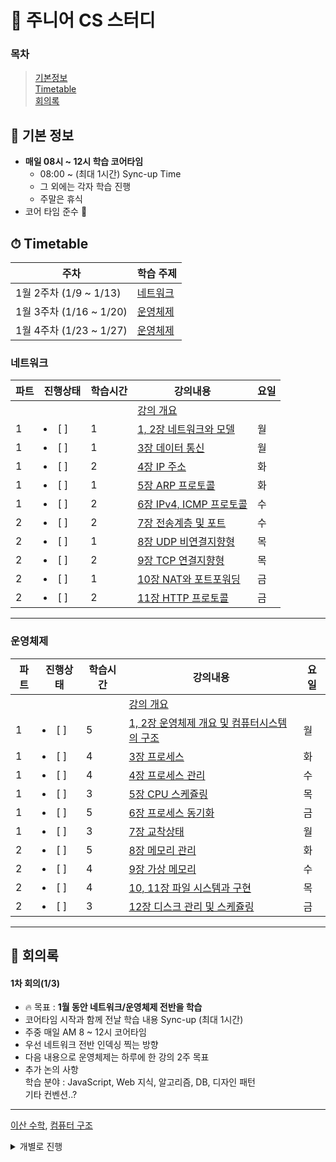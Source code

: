 # 🌱 주니어 CS 스터디

### 목차

> [기본정보](#-기본-정보)  
> [Timetable](#-timetable)  
> [회의록](#-회의록)

## 📌 기본 정보

- **매일 08시 ~ 12시 학습 코어타임**
  - 08:00 ~ (최대 1시간) Sync-up Time
  - 그 외에는 각자 학습 진행
  - 주말은 휴식
- 코어 타임 준수 🤙

## ⏱ Timetable

| 주차                    | 학습 주제             |
| ----------------------- | --------------------- |
| 1월 2주차 (1/9 ~ 1/13)  | [네트워크](#네트워크) |
| 1월 3주차 (1/16 ~ 1/20) | [운영체제](#운영체제) |
| 1월 4주차 (1/23 ~ 1/27) | [운영체제](#운영체제) |

### 네트워크

| 파트 | 진행상태       | 학습시간 | 강의내용                                                    | 요일 |
| ---- | -------------- | -------- | ----------------------------------------------------------- | ---- |
|      |                |          | [강의 개요](네트워크)                                       |      |
| 1    | <li> [ ] </li> | 1        | [1, 2장 네트워크와 모델](네트워크/1,-2장-네트워크와-모델)   | 월   |
| 1    | <li> [ ] </li> | 1        | [3장 데이터 통신](네트워크/3장-데이터-통신)                 | 월   |
| 1    | <li> [ ] </li> | 2        | [4장 IP 주소](네트워크/4장-IP-주소)                         | 화   |
| 1    | <li> [ ] </li> | 1        | [5장 ARP 프로토콜](네트워크/5장-ARP-프로토콜)               | 화   |
| 1    | <li> [ ] </li> | 2        | [6장 IPv4, ICMP 프로토콜](네트워크/6장-IPv4,-ICMP-프로토콜) | 수   |
| 2    | <li> [ ] </li> | 2        | [7장 전송계층 및 포트](네트워크/7장-전송계층-및-포트)       | 수   |
| 2    | <li> [ ] </li> | 1        | [8장 UDP 비연결지향형](네트워크/8장-UDP-비연결지향형)       | 목   |
| 2    | <li> [ ] </li> | 2        | [9장 TCP 연결지향형](네트워크/9장-TCP-연결지향형)           | 목   |
| 2    | <li> [ ] </li> | 1        | [10장 NAT와 포트포워딩](네트워크/10장-NAT와-포트포워딩)     | 금   |
| 2    | <li> [ ] </li> | 2        | [11장 HTTP 프로토콜](네트워크/11장-HTTP-프로토콜)           | 금   |

---

### 운영체제

| 파트 | 진행상태       | 학습시간 | 강의내용                                                                                            | 요일 |
| ---- | -------------- | -------- | --------------------------------------------------------------------------------------------------- | ---- |
|      |                |          | [강의 개요](운영체제)                                                                               |      |
| 1    | <li> [ ] </li> | 5        | [1, 2장 운영체제 개요 및 컴퓨터시스템의 구조](운영체제/1,-2장-운영체제-개요-및-컴퓨터시스템의-구조) | 월   |
| 1    | <li> [ ] </li> | 4        | [3장 프로세스](운영체제/3장-프로세스)                                                               | 화   |
| 1    | <li> [ ] </li> | 4        | [4장 프로세스 관리](운영체제/4장-프로세스-관리)                                                     | 수   |
| 1    | <li> [ ] </li> | 3        | [5장 CPU 스케쥴링](운영체제/5장-CPU-스케쥴링)                                                       | 목   |
| 1    | <li> [ ] </li> | 5        | [6장 프로세스 동기화](운영체제/6장-프로세스-동기화)                                                 | 금   |
| 1    | <li> [ ] </li> | 3        | [7장 교착상태](운영체제/7장-교착상태)                                                               | 월   |
| 2    | <li> [ ] </li> | 5        | [8장 메모리 관리](운영체제/8장-메모리-관리)                                                         | 화   |
| 2    | <li> [ ] </li> | 4        | [9장 가상 메모리](운영체제/9장-가상-메모리)                                                         | 수   |
| 2    | <li> [ ] </li> | 4        | [10, 11장 파일 시스템과 구현](운영체제/10,-11장-파일-시스템과-구현)                                 | 목   |
| 2    | <li> [ ] </li> | 3        | [12장 디스크 관리 및 스케쥴링](운영체제/12장-디스크-관리-및-스케쥴링)                               | 금   |

---

## 📜 회의록

#### 1차 회의(1/3)

- 🔥 목표 : **1월 동안 네트워크/운영체제 전반을 학습**
- 코어타임 시작과 함께 전날 학습 내용 Sync-up (최대 1시간)
- 주중 매일 AM 8 ~ 12시 코어타임
- 우선 네트워크 전반 인덱싱 찍는 방향
- 다음 내용으로 운영체제는 하루에 한 강의 2주 목표
- 추가 논의 사항  
  학습 분야 : JavaScript, Web 지식, 알고리즘, DB, 디자인 패턴  
  기타 컨벤션..?

---

[이산 수학](#이산-수학), [컴퓨터 구조](#컴퓨터-구조)

<details>
  <summary>
  개별로 진행
  </summary>

### 이산 수학

| 파트 | 진행상태       | 학습시간 | 강의내용                                                        |
| ---- | -------------- | -------- | --------------------------------------------------------------- |
|      |                |          | [강의 개요](이산-수학)                                          |
| 1    | <li> [ ] </li> | 2        | [이산수학 기초](이산-수학/이산수학-기초.md)                     |
| 1    | <li> [ ] </li> | 5        | [명제,추론,귀납,부울대수](이산-수학/명제,추론,귀납,부울대수.md) |
| 2    | <li> [ ] </li> | 3        | [알고리즘,그래프](이산-수학/알고리즘,그래프.md)                 |
| 2    | <li> [ ] </li> | 2        | [형식언어와 오토마타,셈](이산-수학/형식언어와-오토마타,셈.md)   |
| 2    | <li> [ ] </li> | 3        | [관계,부분순서](이산-수학/관계,부분순서.md)                     |

---

### 컴퓨터-구조

| 파트 | 진행상태       | 학습시간 | 강의내용                                                                                  |
| ---- | -------------- | -------- | ----------------------------------------------------------------------------------------- |
|      |                |          | [강의 개요](컴퓨터-구조)                                                                  |
| 1    | <li> [ ] </li> | 2        | [컴퓨터-구조 개요](컴퓨터-구조/컴퓨터-구조-개요.md)                                       |
| 1    | <li> [ ] </li> | 3        | [1장 디지털 논리 회로 및 강의소개](컴퓨터-구조/1장-디지털-논리-회로-및-강의소개.md)       |
| 1    | <li> [ ] </li> | 3        | [2장 디지털 부품](컴퓨터-구조/2장-디지털-부품.md)                                         |
| 1    | <li> [ ] </li> | 3        | [3장 데이터의 표현](컴퓨터-구조/3장-데이터의-표현.md)                                     |
| 1    | <li> [ ] </li> | 2        | [4장 레지스터 전송과 마이크로 연산](컴퓨터-구조/4장-레지스터-전송과-마이크로-연산.md)     |
| 1    | <li> [ ] </li> | 3        | [5장 기본 컴퓨터의 구조와 설계-Part1](컴퓨터-구조/5장-기본-컴퓨터의-구조와-설계-Part1.md) |
| 1    | <li> [ ] </li> | 3        | [5장 기본 컴퓨터의 구조와 설계-Part2](컴퓨터-구조/5장-기본-컴퓨터의-구조와-설계-Part2.md) |
| 2    | <li> [ ] </li> | 3        | [6장 기본 컴퓨터 프로그래밍](컴퓨터-구조/6장-기본-컴퓨터-프로그래밍.md)                   |
| 2    | <li> [ ] </li> | 3        | [7장 마이크로 프로그램](컴퓨터-구조/7장-마이크로-프로그램.md)                             |
| 2    | <li> [ ] </li> | 3        | [8장 중앙 처리 장치](컴퓨터-구조/8장-중앙-처리-장치.md)                                   |
| 2    | <li> [ ] </li> | 3        | [9장 파이프라인과 벡터 처리](컴퓨터-구조/9장-파이프라인과-벡터-처리.md)                   |
| 2    | <li> [ ] </li> | 3        | [10장 컴퓨터 산술 연산](컴퓨터-구조/10장-컴퓨터-산술-연산.md)                             |
| 2    | <li> [ ] </li> | 3        | [11장 입출력 구조](컴퓨터-구조/11장-입출력-구조.md)                                       |
| 2    | <li> [ ] </li> | 3        | [12장 메모리 구조](컴퓨터-구조/12장-메모리-구조.md)                                       |

</details>

